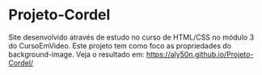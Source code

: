# Projeto-Cordel
Site desenvolvido através de estudo no curso de HTML/CSS no módulo 3 do CursoEmVideo.
Este projeto tem como foco as propriedades do background-image.
Veja o resultado em: https://aly50n.github.io/Projeto-Cordel/
